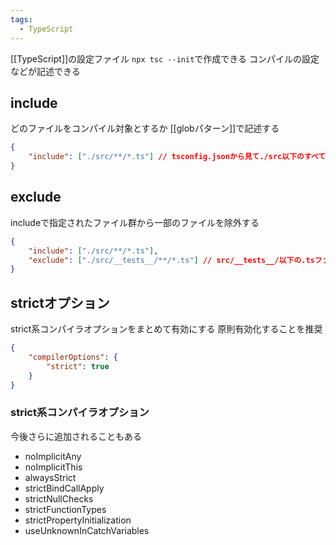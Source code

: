 ```yaml
---
tags:
  - TypeScript
---
```

[[TypeScript]]の設定ファイル
`npx tsc --init`で作成できる
コンパイルの設定などが記述できる

## include
どのファイルをコンパイル対象とするか
[[globパターン]]で記述する
```json
{
	"include": ["./src/**/*.ts"] // tsconfig.jsonから見て./src以下のすべての.tsファイルを対象とする
}
```
## exclude
includeで指定されたファイル群から一部のファイルを除外する
```json
{
	"include": ["./src/**/*.ts"],
	"exclude": ["./src/__tests__/**/*.ts"] // src/__tests__/以下の.tsファイルはコンパイル対象から除外する
}
```

## strictオプション
strict系コンパイラオプションをまとめて有効にする
原則有効化することを推奨
```json
{
	"compilerOptions": {
		"strict": true
	}
}
```
### strict系コンパイラオプション
今後さらに追加されることもある
- noImplicitAny
- noImplicitThis
- alwaysStrict
- strictBindCallApply
- strictNullChecks
- strictFunctionTypes
- strictPropertyInitialization
- useUnknownInCatchVariables